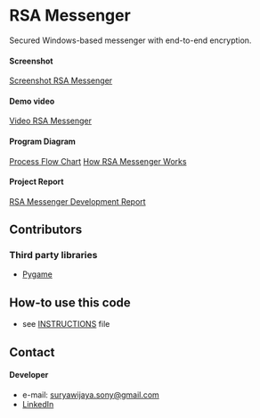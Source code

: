 # RSA Messenger
Secured Windows-based messenger with end-to-end encryption.

#### Screenshot
[Screenshot RSA Messenger](https://github.com/sonywijaya/RSAMessenger/tree/master/Screenshots)

#### Demo video
[Video RSA Messenger](https://youtu.be/S9XKekfJ-Q8)

#### Program Diagram
[Process Flow Chart](https://github.com/sonywijaya/RSAMessenger/blob/master/Flow%20Chart.pdf)
[How RSA Messenger Works](https://github.com/sonywijaya/RSAMessenger/blob/master/EXPLANATION%20DIAGRAM.png)

#### Project Report
[RSA Messenger Development Report](https://github.com/sonywijaya/RSAMessenger/blob/master/REPORT.docx)

## Contributors
### Third party libraries
* [Pygame](http://www.pygame.org/lofi.html)

## How-to use this code
* see [INSTRUCTIONS](https://github.com/sonywijaya/RSAMessenger/blob/master/INSTRUCTION.pdf) file

## Contact
#### Developer
* e-mail: suryawijaya.sony@gmail.com
* [LinkedIn](https://www.linkedin.com/in/sonywijaya/)

